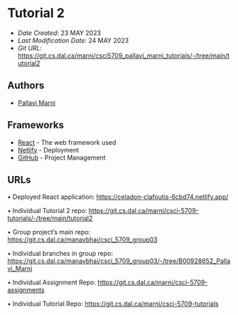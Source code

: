 # Tutorial 2

* *Date Created*: 23 MAY 2023
* *Last Modification Date*: 24 MAY 2023
* *Git URL*: https://git.cs.dal.ca/marni/csci5709_pallavi_marni_tutorials/-/tree/main/tutorial2

## Authors

* [Pallavi Marni](pl381965@dal.ca) 


## Frameworks

* [React](https://react.dev/) - The web framework used
* [Netlify](https://www.netlify.com/) - Deployment
* [GitHub](https://github.com/) - Project Management

## URLs

• Deployed React application: https://celadon-clafoutis-6cbd74.netlify.app/

• Individual Tutorial 2 repo: https://git.cs.dal.ca/marni/csci-5709-tutorials/-/tree/main/tutorial2

• Group project’s main repo: https://git.cs.dal.ca/manavbhai/csci_5709_group03

• Individual branches in group repo: https://git.cs.dal.ca/manavbhai/csci_5709_group03/-/tree/B00928652_Pallavi_Marni

• Individual Assignment Repo: https://git.cs.dal.ca/marni/csci-5709-assignments

• Individual Tutorial Repo: https://git.cs.dal.ca/marni/csci-5709-tutorials
